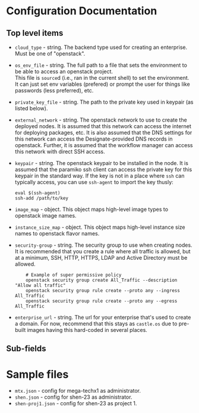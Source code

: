 

# Configuration Documentation

## Top level items
 * `cloud_type` - string.  The backend type used for creating an enterprise.  Must be one of "openstack".

 * `os_env_file` - string.  The full path to a file that sets the environment to be able to access an openstack project.  
This file is `source`d (i.e., ran in the current shell) to set the environment.  It can just set env variables (prefered)
or prompt the user for things like passwords (less preferred), etc.

 * `private_key_file` - string.  The path to the private key used in keypair (as listed below).

 * `external_network` - string.  The openstack network to use to create the deployed nodes.  It is assumed
 that this network can access the internet for deploying packages, etc.  It is also assumed that the DNS
 settings for this network can access the Designate-provided DNS records in openstack.  Further, it is assumed
 that the workflow manager can access this network with direct SSH access.

 * `keypair` - string. The openstack keypair to be installed in the node.  It is assumed that the paramiko ssh client can
 access the private key for this keypair in the standard way.  If the key is not in a place where `ssh` can typically
 access, you can use `ssh-agent` to import the key thusly:

	```
	eval $(ssh-agent)
	ssh-add /path/to/key
	```

 * `image_map` - object.  This object maps high-level image types to openstack image names.

 * `instance_size_map` - object.  This object maps high-level instance size names to openstack flavor names.

 * `security-group` - string. The security group to use when creating nodes.  It is recommended that you create a rule
 where all traffic is allowed, but at a minimum, SSH, HTTP, HTTPS, LDAP and Active Directory must be allowed.

	```
        # Example of super permissive policy
        openstack security group create All_Traffic --description "Allow all traffic"
        openstack security group rule create --proto any --ingress All_Traffic
        openstack security group rule create --proto any --egress All_Traffic
	```

 * `enterprise_url` - string.  The url for your enterprise that's used to create a domain.
 For now, recommend that this stays as `castle.os` due to pre-built images having this hard-coded in several places.


##  Sub-fields



# Sample files

* `mtx.json` - config for mega-techx1 as administrator.
* `shen.json` - config for shen-23 as administrator.
* `shen-proj1.json` - config for shen-23 as project 1.
